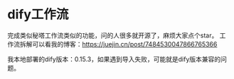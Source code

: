# dify工作流
 完成类似秘塔工作流类似的功能，问的人很多就开源了，麻烦大家点个star。
 工作流拆解可以看我的博客：https://juejin.cn/post/7484530047866765366
 
 我本地部署的dify版本：0.15.3，如果遇到导入失败，可能就是dify版本兼容的问题。
